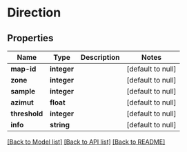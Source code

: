 # Direction

## Properties
Name | Type | Description | Notes
------------ | ------------- | ------------- | -------------
**map-id** | **integer** |  | [default to null]
**zone** | **integer** |  | [default to null]
**sample** | **integer** |  | [default to null]
**azimut** | **float** |  | [default to null]
**threshold** | **integer** |  | [default to null]
**info** | **string** |  | [default to null]

[[Back to Model list]](../README.md#documentation-for-models) [[Back to API list]](../README.md#documentation-for-api-endpoints) [[Back to README]](../README.md)


